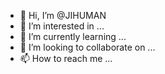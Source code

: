 - 👋 Hi, I’m @JIHUMAN
- 👀 I’m interested in ...
- 🌱 I’m currently learning ...
- 💞️ I’m looking to collaborate on ...
- 📫 How to reach me ...

<!---
JIHUMAN/JIHUMAN is a ✨ special ✨ repository because its `README.md` (this file) appears on your GitHub profile.
You can click the Preview link to take a look at your changes.
--->
